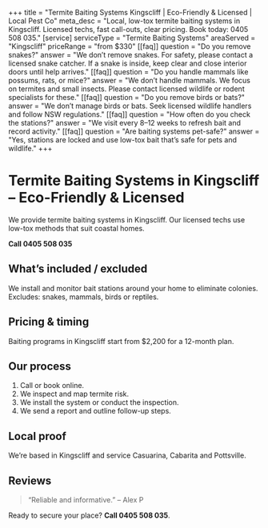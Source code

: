 +++
title = "Termite Baiting Systems Kingscliff | Eco-Friendly & Licensed | Local Pest Co"
meta_desc = "Local, low-tox termite baiting systems in Kingscliff. Licensed techs, fast call-outs, clear pricing. Book today: 0405 508 035."
[service]
serviceType = "Termite Baiting Systems"
areaServed = "Kingscliff"
priceRange = "from $330"
[[faq]]
question = "Do you remove snakes?"
answer = "We don’t remove snakes. For safety, please contact a licensed snake catcher. If a snake is inside, keep clear and close interior doors until help arrives."
[[faq]]
question = "Do you handle mammals like possums, rats, or mice?"
answer = "We don’t handle mammals. We focus on termites and small insects. Please contact licensed wildlife or rodent specialists for these."
[[faq]]
question = "Do you remove birds or bats?"
answer = "We don’t manage birds or bats. Seek licensed wildlife handlers and follow NSW regulations."
[[faq]]
question = "How often do you check the stations?"
answer = "We visit every 8–12 weeks to refresh bait and record activity."
[[faq]]
question = "Are baiting systems pet-safe?"
answer = "Yes, stations are locked and use low-tox bait that’s safe for pets and wildlife."
+++
# Termite Baiting Systems in Kingscliff – Eco-Friendly & Licensed

We provide termite baiting systems in Kingscliff. Our licensed techs use low-tox methods that suit coastal homes.

**Call 0405 508 035**

## What’s included / excluded

We install and monitor bait stations around your home to eliminate colonies. Excludes: snakes, mammals, birds or reptiles.

## Pricing & timing

Baiting programs in Kingscliff start from $2,200 for a 12-month plan.

## Our process

1. Call or book online.
2. We inspect and map termite risk.
3. We install the system or conduct the inspection.
4. We send a report and outline follow-up steps.

## Local proof

We’re based in Kingscliff and service Casuarina, Cabarita and Pottsville.

## Reviews

> “Reliable and informative.” – Alex P

Ready to secure your place? **Call 0405 508 035**.
